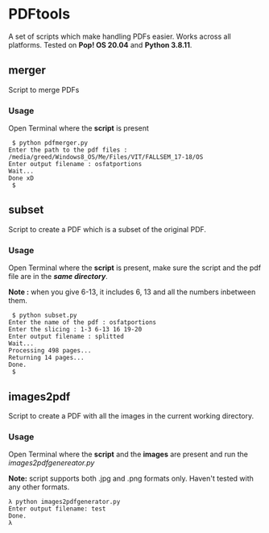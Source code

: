 # PDFtools

A set of scripts which make handling PDFs easier. Works across all platforms. Tested on **Pop! OS 20.04** and **Python 3.8.11**.

## merger
Script to merge PDFs
  
### Usage

Open Terminal where the **script** is present

```
 $ python pdfmerger.py 
Enter the path to the pdf files : /media/greed/Windows8_OS/Me/Files/VIT/FALLSEM_17-18/OS
Enter output filename : osfatportions
Wait...
Done xD
 $ 
```

## subset
Script to create a PDF which is a subset of the original PDF.

### Usage

Open Terminal where the **script** is present, make sure the script and the pdf file are in the ***same directory***.

**Note :** when you give 6-13, it includes 6, 13 and all the numbers inbetween them. 

```
 $ python subset.py
Enter the name of the pdf : osfatportions
Enter the slicing : 1-3 6-13 16 19-20
Enter output filename : splitted
Wait...
Processing 498 pages...
Returning 14 pages...
Done.
 $ 

```

## images2pdf

Script to create a PDF with all the images in the current working directory.

### Usage

Open Terminal where the **script** and the **images** are present and run the *images2pdfgenereator.py*

**Note:** script supports both .jpg and .png formats only. Haven't tested with any other formats.

```
λ python images2pdfgenerator.py
Enter output filename: test
Done.
λ
```
